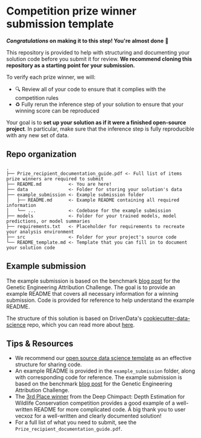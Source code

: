 # Competition prize winner submission template

***Congratulations* on making it to this step! You're almost done** :tada:

This repository is provided to help with structuring and documenting your solution code before you submit it for review. **We recommend cloning this repository as a starting point for your submission.**

To verify each prize winner, we will:
- :mag: Review all of your code to ensure that it complies with the competition rules
- :recycle: Fully rerun the inference step of your solution to ensure that your winning score can be reproduced

Your goal is to **set up your solution as if it were a finished open-source project**. In particular, make sure that the inference step is fully reproducible with any new set of data. 

## Repo organization
```
.
├── Prize_recipient_documentation_guide.pdf <- Full list of items prize winners are required to submit
├── README.md          <- You are here!
├── data               <- Folder for storing your solution's data
├── example_submission <- Example submission folder
│   ├── README.md      <- Example README containing all required information
│   └── ...            <- Codebase for the example submission
├── models             <- Folder for your trained models, model predictions, or model summaries
├── requirements.txt   <- Placeholder for requirements to recreate your analysis environment
├── src                <- Folder for your project's source code
└── README_template.md <- Template that you can fill in to document your solution code
```

## Example submission

The example submission is based on the benchmark [blog post](https://www.drivendata.co/blog/genetic-attribution-benchmark/) for the Genetic Engineering Attribution Challenge. The goal is to provide an example README that covers all necessary information for a winning submission. Code is provided for reference to help understand the example README.

The structure of this solution is based on DrivenData's [cookiecutter-data-science](https://github.com/drivendata/cookiecutter-data-science/tree/master/%7B%7B%20cookiecutter.repo_name%20%7D%7D) repo, which you can read more about [here](https://drivendata.github.io/cookiecutter-data-science/).

## Tips & Resources

- We recommend our [open source data science template](http://drivendata.github.io/cookiecutter-data-science/) as an effective structure for sharing code.
- An example README is provided in the `example_submission` folder, along with corresponding code for reference. The example submission is based on the benchmark [blog post](https://www.drivendata.co/blog/genetic-attribution-benchmark/) for the Genetic Engineering Attribution Challenge.
- The [3rd Place winner](https://github.com/drivendataorg/deep-chimpact-winners/tree/master/3rd%20Place) from the Deep Chimpact: Depth Estimation for Wildlife Conservation competition provides a good example of a well-written README for more complicated code. A big thank you to user vecxoz for a well-written and clearly documented solution!
- For a full list of what you need to submit, see the `Prize_recipient_documentation_guide.pdf`.